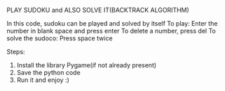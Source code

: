 PLAY SUDOKU and ALSO SOLVE IT(BACKTRACK ALGORITHM)

In this code, sudoku can be played and solved by itself
To play:
Enter the number in blank space and press enter
To delete a number, press del
To solve the sudoco:
Press space twice

Steps:
1. Install the library Pygame(if not already present)
2. Save the python code
3. Run it and enjoy :)
